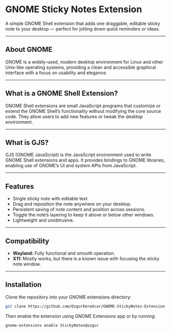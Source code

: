 # GNOME Sticky Notes Extension

A simple GNOME Shell extension that adds one draggable, editable sticky note to your desktop — perfect for jotting down quick reminders or ideas.

---

## About GNOME

GNOME is a widely-used, modern desktop environment for Linux and other Unix-like operating systems, providing a clean and accessible graphical interface with a focus on usability and elegance.

---

## What is a GNOME Shell Extension?

GNOME Shell extensions are small JavaScript programs that customize or extend the GNOME Shell’s functionality without modifying the core source code. They allow users to add new features or tweak the desktop environment.

---

## What is GJS?

GJS (GNOME JavaScript) is the JavaScript environment used to write GNOME Shell extensions and apps. It provides bindings to GNOME libraries, enabling use of GNOME’s UI and system APIs from JavaScript.

---

## Features

- Single sticky note with editable text.
- Drag and reposition the note anywhere on your desktop.
- Persistent saving of note content and position across sessions.
- Toggle the note’s layering to keep it above or below other windows.
- Lightweight and unobtrusive.

---

## Compatibility

- **Wayland:** Fully functional and smooth operation.
- **X11:** Mostly works, but there is a known issue with focusing the sticky note window.

---

## Installation

Clone the repository into your GNOME extensions directory:

```bash
git clone https://github.com/OzgurEmreUcar/GNOME-StickyNotes-Extension ~/.local/share/gnome-shell/extensions/StickyNotes@ozgur
```
Then enable the extension using GNOME Extensions app or by running:

```bash
gnome-extensions enable StickyNotes@ozgur
